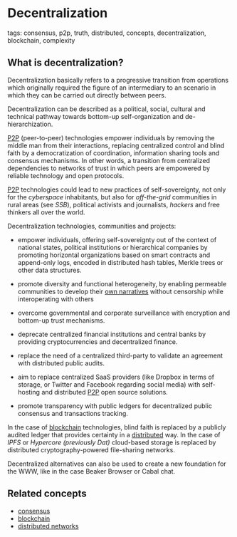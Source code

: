 # Decentralization

tags: consensus, p2p, truth, distributed, concepts, decentralization, blockchain, complexity

## What is decentralization?

Decentralization basically refers to a progressive transition from operations which originally required the figure of an intermediary to an scenario in which they can be carried out directly between peers. 

Decentralization can be described as a political, social, cultural and technical pathway towards bottom-up self-organization and de-hierarchization. 

 [P2P](../../tags/p2p.md) (peer-to-peer) technologies empower individuals by removing the middle man from their interactions, replacing centralized control and blind faith by a democratization of coordination, information sharing tools and consensus mechanisms. In other words, a transition from centralized dependencies to networks of trust in which peers are empowered by reliable technology and open protocols.

 [P2P](../../tags/p2p.md) technologies could lead to new practices of self-sovereignty, not only for the *cyberspace* inhabitants, but also for *off-the-grid* communities in rural areas (see *SSB*), political activists and journalists, _hackers_ and free thinkers all over the world.

Decentralization technologies, communities and projects:

* empower individuals, offering self-sovereignty out of the context of national states, political institutions or hierarchical companies by promoting horizontal organizations based on smart contracts and append-only logs, encoded in distributed hash tables, Merkle trees or other data structures.

* promote diversity and functional heterogeneity, by enabling permeable communities to develop their [own narratives](subjective_ontology.md) without censorship while interoperating with others

* overcome governmental and corporate surveillance with encryption and bottom-up trust mechanisms.

* deprecate centralized financial institutions and central banks by providing cryptocurrencies and decentralized finance. 

* replace the need of a centralized third-party to validate an agreement with distributed public audits.


* aim to replace centralized SaaS providers (like Dropbox in terms of storage, or Twitter and Facebook regarding social media) with self-hosting and distributed [P2P](../../tags/p2p.md) open source solutions. 

* promote transparency with public ledgers for decentralized public consensus and transactions tracking.

In the case of [blockchain](blockchain.md) technologies, blind faith is replaced by a publicly audited ledger that provides certainty in a [distributed](../../tags/distributed.md) way. In the case of *IPFS* or *Hypercore (previously Dat)* cloud-based storage is replaced by distributed cryptography-powered file-sharing networks.

Decentralized alternatives can also be used to create a new foundation for the WWW, like in the case Beaker Browser or Cabal chat. 



## Related concepts

* [consensus](consensus.md)
* [blockchain](blockchain.md)
* [distributed networks](distributed_networks.md)


